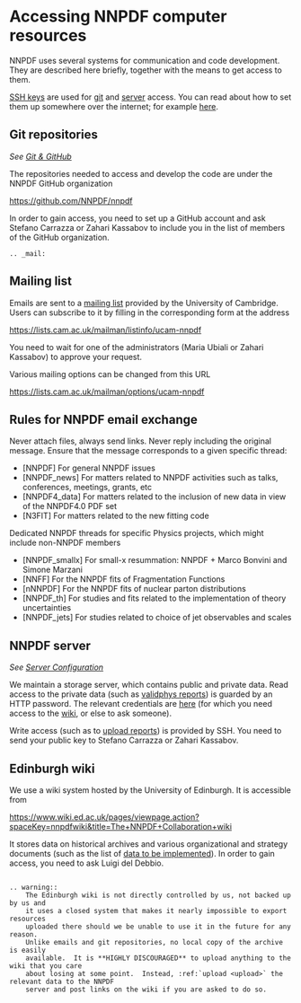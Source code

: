 # Accessing NNPDF computer resources

NNPDF uses several systems for communication and code development. They are
described here briefly, together with the means to get access to them.

[SSH keys](https://en.wikipedia.org/wiki/Secure_Shell) are used for [git](git)
and [server](server) access. You can read about how to set them up somewhere
over the internet; for example
[here](https://www.digitalocean.com/community/tutorials/how-to-set-up-ssh-keys--2).

## Git repositories

*See [Git & GitHub](git)*

The repositories needed to access and develop the code are under the NNPDF
GitHub organization

<https://github.com/NNPDF/nnpdf>

In order to gain access, you need to set up a GitHub account and ask Stefano
Carrazza or Zahari Kassabov to include you in the list of members of the GitHub
organization.

```eval_rst
.. _mail:
```
## Mailing list

Emails are sent to a [mailing
list](https://lists.cam.ac.uk/mailman/listinfo/ucam-nnpdf) provided by the
University of Cambridge. Users can subscribe to it by filling in the corresponding
form at the address


<https://lists.cam.ac.uk/mailman/listinfo/ucam-nnpdf>

You need to wait for one of the administrators (Maria Ubiali or Zahari
Kassabov) to approve your request.

Various mailing options can be changed from this URL

<https://lists.cam.ac.uk/mailman/options/ucam-nnpdf>

## Rules for NNPDF email exchange

Never attach files, always send links.
Never reply including the original message.
Ensure that the message corresponds to a given specific thread:

* [NNPDF] For general NNPDF issues 
* [NNPDF_news] For matters related to NNPDF activities such as talks, conferences, meetings, grants, etc
* [NNPDF4_data] For matters related to the inclusion of new data in view of the NNPDF4.0 PDF set
* [N3FIT] For matters related to the new fitting code

Dedicated NNPDF threads for specific Physics projects, which might include non-NNPDF members

* [NNPDF_smallx] For small-x resummation: NNPDF + Marco Bonvini and Simone Marzani
* [NNFF] For the NNPDF fits of Fragmentation Functions
* [nNNPDF] For the NNPDF fits of nuclear parton distributions
* [NNPDF_th] For studies and fits related to the implementation of theory uncertainties
* [NNPDF_jets] For studies related to choice of jet observables and scales

## NNPDF server

*See [Server Configuration](server)*

We maintain a storage server, which contains public and private data. Read
access to the private data (such as [validphys reports](vp-index)) is guarded by
an HTTP password. The relevant credentials are
[here](https://www.wiki.ed.ac.uk/pages/viewpage.action?pageId=292165461) (for
which you need access to the [wiki](#edinburgh-wiki), or else to ask someone).

Write access (such as to [upload reports](upload)) is provided by SSH.
You need to send your public key to Stefano Carrazza or Zahari
Kassabov.


## Edinburgh wiki

We use a wiki system hosted by the University of Edinburgh. It is accessible from

<https://www.wiki.ed.ac.uk/pages/viewpage.action?spaceKey=nnpdfwiki&title=The+NNPDF+Collaboration+wiki>

It stores data on historical archives and various organizational and strategy
documents (such as the list of [data to be
implemented](https://www.wiki.ed.ac.uk/display/nnpdfwiki/Experimental+data+and+applgrids+for+NNPDF4.0)).
In order to gain access, you need to ask Luigi del Debbio.

```eval_rst

.. warning::
    The Edinburgh wiki is not directly controlled by us, not backed up by us and
    it uses a closed system that makes it nearly impossible to export resources
    uploaded there should we be unable to use it in the future for any reason.
    Unlike emails and git repositories, no local copy of the archive is easily
    available.  It is **HIGHLY DISCOURAGED** to upload anything to the wiki that you care
    about losing at some point.  Instead, :ref:`upload <upload>` the relevant data to the NNPDF
    server and post links on the wiki if you are asked to do so.
```
